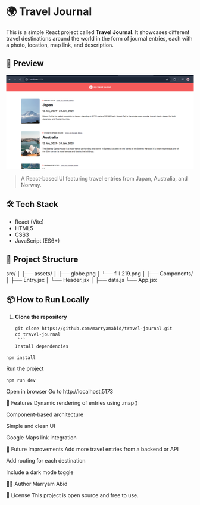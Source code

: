 # 🌍 Travel Journal

This is a simple React project called **Travel Journal**. It showcases different travel destinations around the world in the form of journal entries, each with a photo, location, map link, and description.

## 📸 Preview

![Travel Journal Screenshot](./preview.png)

> A React-based UI featuring travel entries from Japan, Australia, and Norway.

## 🛠️ Tech Stack

- React (Vite)
- HTML5
- CSS3
- JavaScript (ES6+)

## 📁 Project Structure

src/
│
├── assets/
│ ├── globe.png
│ └── fill 219.png
│
├── Components/
│ ├── Entry.jsx
│ └── Header.jsx
│
├── data.js
└── App.jsx

## 📦 How to Run Locally

1. **Clone the repository**
   ````
   git clone https://github.com/marryamabid/travel-journal.git
   cd travel-journal
    ```
   Install dependencies
   ````

```
npm install
```

Run the project

```
npm run dev
```

Open in browser
Go to http://localhost:5173

📖 Features
Dynamic rendering of entries using .map()

Component-based architecture

Simple and clean UI

Google Maps link integration

📌 Future Improvements
Add more travel entries from a backend or API

Add routing for each destination

Include a dark mode toggle

🧑‍💻 Author
Marryam Abid

📝 License
This project is open source and free to use.

